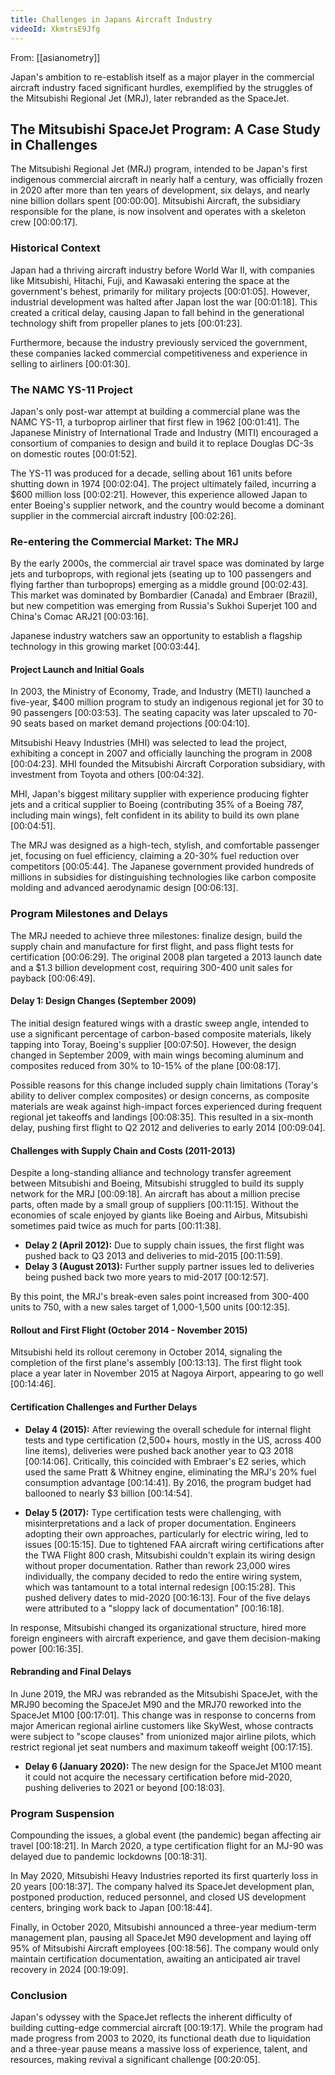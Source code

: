 ```yaml
---
title: Challenges in Japans Aircraft Industry
videoId: XkmtrsE9Jfg
---
```


From: [[asianometry]] <br/> 

Japan's ambition to re-establish itself as a major player in the commercial aircraft industry faced significant hurdles, exemplified by the struggles of the Mitsubishi Regional Jet (MRJ), later rebranded as the SpaceJet.

## The Mitsubishi SpaceJet Program: A Case Study in Challenges

The Mitsubishi Regional Jet (MRJ) program, intended to be Japan's first indigenous commercial aircraft in nearly half a century, was officially frozen in 2020 after more than ten years of development, six delays, and nearly nine billion dollars spent <a class="yt-timestamp" data-t="00:00:00">[00:00:00]</a>. Mitsubishi Aircraft, the subsidiary responsible for the plane, is now insolvent and operates with a skeleton crew <a class="yt-timestamp" data-t="00:00:17">[00:00:17]</a>.

### Historical Context

Japan had a thriving aircraft industry before World War II, with companies like Mitsubishi, Hitachi, Fuji, and Kawasaki entering the space at the government's behest, primarily for military projects <a class="yt-timestamp" data-t="00:01:05">[00:01:05]</a>. However, industrial development was halted after Japan lost the war <a class="yt-timestamp" data-t="00:01:18">[00:01:18]</a>. This created a critical delay, causing Japan to fall behind in the generational technology shift from propeller planes to jets <a class="yt-timestamp" data-t="00:01:23">[00:01:23]</a>.

Furthermore, because the industry previously serviced the government, these companies lacked commercial competitiveness and experience in selling to airliners <a class="yt-timestamp" data-t="00:01:30">[00:01:30]</a>.

### The NAMC YS-11 Project

Japan's only post-war attempt at building a commercial plane was the NAMC YS-11, a turboprop airliner that first flew in 1962 <a class="yt-timestamp" data-t="00:01:41">[00:01:41]</a>. The Japanese Ministry of International Trade and Industry (MITI) encouraged a consortium of companies to design and build it to replace Douglas DC-3s on domestic routes <a class="yt-timestamp" data-t="00:01:52">[00:01:52]</a>.

The YS-11 was produced for a decade, selling about 161 units before shutting down in 1974 <a class="yt-timestamp" data-t="00:02:04">[00:02:04]</a>. The project ultimately failed, incurring a $600 million loss <a class="yt-timestamp" data-t="00:02:21">[00:02:21]</a>. However, this experience allowed Japan to enter Boeing's supplier network, and the country would become a dominant supplier in the commercial aircraft industry <a class="yt-timestamp" data-t="00:02:26">[00:02:26]</a>.

### Re-entering the Commercial Market: The MRJ

By the early 2000s, the commercial air travel space was dominated by large jets and turboprops, with regional jets (seating up to 100 passengers and flying farther than turboprops) emerging as a middle ground <a class="yt-timestamp" data-t="00:02:43">[00:02:43]</a>. This market was dominated by Bombardier (Canada) and Embraer (Brazil), but new competition was emerging from Russia's Sukhoi Superjet 100 and China's Comac ARJ21 <a class="yt-timestamp" data-t="00:03:16">[00:03:16]</a>.

Japanese industry watchers saw an opportunity to establish a flagship technology in this growing market <a class="yt-timestamp" data-t="00:03:44">[00:03:44]</a>.

#### Project Launch and Initial Goals

In 2003, the Ministry of Economy, Trade, and Industry (METI) launched a five-year, $400 million program to study an indigenous regional jet for 30 to 90 passengers <a class="yt-timestamp" data-t="00:03:53">[00:03:53]</a>. The seating capacity was later upscaled to 70-90 seats based on market demand projections <a class="yt-timestamp" data-t="00:04:10">[00:04:10]</a>.

Mitsubishi Heavy Industries (MHI) was selected to lead the project, exhibiting a concept in 2007 and officially launching the program in 2008 <a class="yt-timestamp" data-t="00:04:23">[00:04:23]</a>. MHI founded the Mitsubishi Aircraft Corporation subsidiary, with investment from Toyota and others <a class="yt-timestamp" data-t="00:04:32">[00:04:32]</a>.

MHI, Japan's biggest military supplier with experience producing fighter jets and a critical supplier to Boeing (contributing 35% of a Boeing 787, including main wings), felt confident in its ability to build its own plane <a class="yt-timestamp" data-t="00:04:51">[00:04:51]</a>.

The MRJ was designed as a high-tech, stylish, and comfortable passenger jet, focusing on fuel efficiency, claiming a 20-30% fuel reduction over competitors <a class="yt-timestamp" data-t="00:05:44">[00:05:44]</a>. The Japanese government provided hundreds of millions in subsidies for distinguishing technologies like carbon composite molding and advanced aerodynamic design <a class="yt-timestamp" data-t="00:06:13">[00:06:13]</a>.

### Program Milestones and Delays

The MRJ needed to achieve three milestones: finalize design, build the supply chain and manufacture for first flight, and pass flight tests for certification <a class="yt-timestamp" data-t="00:06:29">[00:06:29]</a>. The original 2008 plan targeted a 2013 launch date and a $1.3 billion development cost, requiring 300-400 unit sales for payback <a class="yt-timestamp" data-t="00:06:49">[00:06:49]</a>.

#### Delay 1: Design Changes (September 2009)

The initial design featured wings with a drastic sweep angle, intended to use a significant percentage of carbon-based composite materials, likely tapping into Toray, Boeing's supplier <a class="yt-timestamp" data-t="00:07:50">[00:07:50]</a>. However, the design changed in September 2009, with main wings becoming aluminum and composites reduced from 30% to 10-15% of the plane <a class="yt-timestamp" data-t="00:08:17">[00:08:17]</a>.

Possible reasons for this change included supply chain limitations (Toray's ability to deliver complex composites) or design concerns, as composite materials are weak against high-impact forces experienced during frequent regional jet takeoffs and landings <a class="yt-timestamp" data-t="00:08:35">[00:08:35]</a>. This resulted in a six-month delay, pushing first flight to Q2 2012 and deliveries to early 2014 <a class="yt-timestamp" data-t="00:09:04">[00:09:04]</a>.

#### Challenges with Supply Chain and Costs (2011-2013)

Despite a long-standing alliance and technology transfer agreement between Mitsubishi and Boeing, Mitsubishi struggled to build its supply network for the MRJ <a class="yt-timestamp" data-t="00:09:18">[00:09:18]</a>. An aircraft has about a million precise parts, often made by a small group of suppliers <a class="yt-timestamp" data-t="00:11:15">[00:11:15]</a>. Without the economies of scale enjoyed by giants like Boeing and Airbus, Mitsubishi sometimes paid twice as much for parts <a class="yt-timestamp" data-t="00:11:38">[00:11:38]</a>.

*   **Delay 2 (April 2012):** Due to supply chain issues, the first flight was pushed back to Q3 2013 and deliveries to mid-2015 <a class="yt-timestamp" data-t="00:11:59">[00:11:59]</a>.
*   **Delay 3 (August 2013):** Further supply partner issues led to deliveries being pushed back two more years to mid-2017 <a class="yt-timestamp" data-t="00:12:57">[00:12:57]</a>.

By this point, the MRJ's break-even sales point increased from 300-400 units to 750, with a new sales target of 1,000-1,500 units <a class="yt-timestamp" data-t="00:12:35">[00:12:35]</a>.

#### Rollout and First Flight (October 2014 - November 2015)

Mitsubishi held its rollout ceremony in October 2014, signaling the completion of the first plane's assembly <a class="yt-timestamp" data-t="00:13:13">[00:13:13]</a>. The first flight took place a year later in November 2015 at Nagoya Airport, appearing to go well <a class="yt-timestamp" data-t="00:14:46">[00:14:46]</a>.

#### Certification Challenges and Further Delays

*   **Delay 4 (2015):** After reviewing the overall schedule for internal flight tests and type certification (2,500+ hours, mostly in the US, across 400 line items), deliveries were pushed back another year to Q3 2018 <a class="yt-timestamp" data-t="00:14:06">[00:14:06]</a>. Critically, this coincided with Embraer's E2 series, which used the same Pratt & Whitney engine, eliminating the MRJ's 20% fuel consumption advantage <a class="yt-timestamp" data-t="00:14:41">[00:14:41]</a>. By 2016, the program budget had ballooned to nearly $3 billion <a class="yt-timestamp" data-t="00:14:54">[00:14:54]</a>.

*   **Delay 5 (2017):** Type certification tests were challenging, with misinterpretations and a lack of proper documentation. Engineers adopting their own approaches, particularly for electric wiring, led to issues <a class="yt-timestamp" data-t="00:15:15">[00:15:15]</a>. Due to tightened FAA aircraft wiring certifications after the TWA Flight 800 crash, Mitsubishi couldn't explain its wiring design without proper documentation. Rather than rework 23,000 wires individually, the company decided to redo the entire wiring system, which was tantamount to a total internal redesign <a class="yt-timestamp" data-t="00:15:28">[00:15:28]</a>. This pushed delivery dates to mid-2020 <a class="yt-timestamp" data-t="00:16:13">[00:16:13]</a>. Four of the five delays were attributed to a "sloppy lack of documentation" <a class="yt-timestamp" data-t="00:16:18">[00:16:18]</a>.

In response, Mitsubishi changed its organizational structure, hired more foreign engineers with aircraft experience, and gave them decision-making power <a class="yt-timestamp" data-t="00:16:35">[00:16:35]</a>.

#### Rebranding and Final Delays

In June 2019, the MRJ was rebranded as the Mitsubishi SpaceJet, with the MRJ90 becoming the SpaceJet M90 and the MRJ70 reworked into the SpaceJet M100 <a class="yt-timestamp" data-t="00:17:01">[00:17:01]</a>. This change was in response to concerns from major American regional airline customers like SkyWest, whose contracts were subject to "scope clauses" from unionized major airline pilots, which restrict regional jet seat numbers and maximum takeoff weight <a class="yt-timestamp" data-t="00:17:15">[00:17:15]</a>.

*   **Delay 6 (January 2020):** The new design for the SpaceJet M100 meant it could not acquire the necessary certification before mid-2020, pushing deliveries to 2021 or beyond <a class="yt-timestamp" data-t="00:18:03">[00:18:03]</a>.

### Program Suspension

Compounding the issues, a global event (the pandemic) began affecting air travel <a class="yt-timestamp" data-t="00:18:21">[00:18:21]</a>. In March 2020, a type certification flight for an MJ-90 was delayed due to pandemic lockdowns <a class="yt-timestamp" data-t="00:18:31">[00:18:31]</a>.

In May 2020, Mitsubishi Heavy Industries reported its first quarterly loss in 20 years <a class="yt-timestamp" data-t="00:18:37">[00:18:37]</a>. The company halved its SpaceJet development plan, postponed production, reduced personnel, and closed US development centers, bringing work back to Japan <a class="yt-timestamp" data-t="00:18:44">[00:18:44]</a>.

Finally, in October 2020, Mitsubishi announced a three-year medium-term management plan, pausing all SpaceJet M90 development and laying off 95% of Mitsubishi Aircraft employees <a class="yt-timestamp" data-t="00:18:56">[00:18:56]</a>. The company would only maintain certification documentation, awaiting an anticipated air travel recovery in 2024 <a class="yt-timestamp" data-t="00:19:09">[00:19:09]</a>.

### Conclusion

Japan's odyssey with the SpaceJet reflects the inherent difficulty of building cutting-edge commercial aircraft <a class="yt-timestamp" data-t="00:19:17">[00:19:17]</a>. While the program had made progress from 2003 to 2020, its functional death due to liquidation and a three-year pause means a massive loss of experience, talent, and resources, making revival a significant challenge <a class="yt-timestamp" data-t="00:20:05">[00:20:05]</a>.